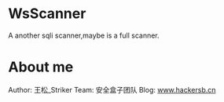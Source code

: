 # WsScanner

A another sqli scanner,maybe is a full scanner.

# About me

Author: 王松_Striker
Team: 安全盒子团队
Blog: www.hackersb.cn
